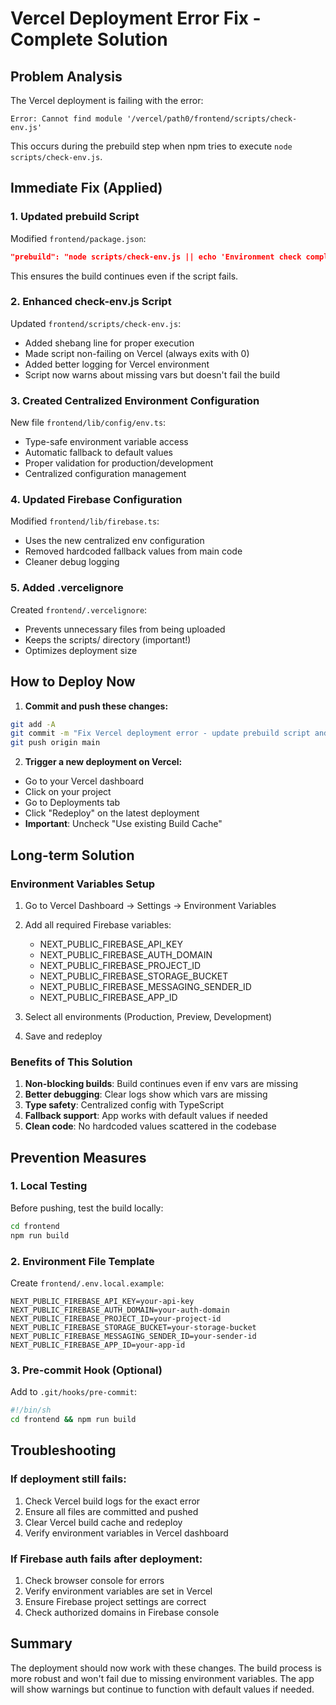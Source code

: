 # Vercel Deployment Error Fix - Complete Solution

## Problem Analysis
The Vercel deployment is failing with the error:
```
Error: Cannot find module '/vercel/path0/frontend/scripts/check-env.js'
```

This occurs during the prebuild step when npm tries to execute `node scripts/check-env.js`.

## Immediate Fix (Applied)

### 1. Updated prebuild Script
Modified `frontend/package.json`:
```json
"prebuild": "node scripts/check-env.js || echo 'Environment check completed'"
```
This ensures the build continues even if the script fails.

### 2. Enhanced check-env.js Script
Updated `frontend/scripts/check-env.js`:
- Added shebang line for proper execution
- Made script non-failing on Vercel (always exits with 0)
- Added better logging for Vercel environment
- Script now warns about missing vars but doesn't fail the build

### 3. Created Centralized Environment Configuration
New file `frontend/lib/config/env.ts`:
- Type-safe environment variable access
- Automatic fallback to default values
- Proper validation for production/development
- Centralized configuration management

### 4. Updated Firebase Configuration
Modified `frontend/lib/firebase.ts`:
- Uses the new centralized env configuration
- Removed hardcoded fallback values from main code
- Cleaner debug logging

### 5. Added .vercelignore
Created `frontend/.vercelignore`:
- Prevents unnecessary files from being uploaded
- Keeps the scripts/ directory (important!)
- Optimizes deployment size

## How to Deploy Now

1. **Commit and push these changes:**
```bash
git add -A
git commit -m "Fix Vercel deployment error - update prebuild script and env handling"
git push origin main
```

2. **Trigger a new deployment on Vercel:**
- Go to your Vercel dashboard
- Click on your project
- Go to Deployments tab
- Click "Redeploy" on the latest deployment
- **Important**: Uncheck "Use existing Build Cache"

## Long-term Solution

### Environment Variables Setup
1. Go to Vercel Dashboard → Settings → Environment Variables
2. Add all required Firebase variables:
   - NEXT_PUBLIC_FIREBASE_API_KEY
   - NEXT_PUBLIC_FIREBASE_AUTH_DOMAIN
   - NEXT_PUBLIC_FIREBASE_PROJECT_ID
   - NEXT_PUBLIC_FIREBASE_STORAGE_BUCKET
   - NEXT_PUBLIC_FIREBASE_MESSAGING_SENDER_ID
   - NEXT_PUBLIC_FIREBASE_APP_ID

3. Select all environments (Production, Preview, Development)
4. Save and redeploy

### Benefits of This Solution
1. **Non-blocking builds**: Build continues even if env vars are missing
2. **Better debugging**: Clear logs show which vars are missing
3. **Type safety**: Centralized config with TypeScript
4. **Fallback support**: App works with default values if needed
5. **Clean code**: No hardcoded values scattered in the codebase

## Prevention Measures

### 1. Local Testing
Before pushing, test the build locally:
```bash
cd frontend
npm run build
```

### 2. Environment File Template
Create `frontend/.env.local.example`:
```
NEXT_PUBLIC_FIREBASE_API_KEY=your-api-key
NEXT_PUBLIC_FIREBASE_AUTH_DOMAIN=your-auth-domain
NEXT_PUBLIC_FIREBASE_PROJECT_ID=your-project-id
NEXT_PUBLIC_FIREBASE_STORAGE_BUCKET=your-storage-bucket
NEXT_PUBLIC_FIREBASE_MESSAGING_SENDER_ID=your-sender-id
NEXT_PUBLIC_FIREBASE_APP_ID=your-app-id
```

### 3. Pre-commit Hook (Optional)
Add to `.git/hooks/pre-commit`:
```bash
#!/bin/sh
cd frontend && npm run build
```

## Troubleshooting

### If deployment still fails:
1. Check Vercel build logs for the exact error
2. Ensure all files are committed and pushed
3. Clear Vercel build cache and redeploy
4. Verify environment variables in Vercel dashboard

### If Firebase auth fails after deployment:
1. Check browser console for errors
2. Verify environment variables are set in Vercel
3. Ensure Firebase project settings are correct
4. Check authorized domains in Firebase console

## Summary
The deployment should now work with these changes. The build process is more robust and won't fail due to missing environment variables. The app will show warnings but continue to function with default values if needed.